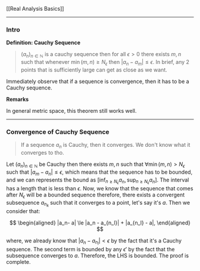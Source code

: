 [[Real Analysis Basics]]

---
### **Intro**

**Definition: Cauchy Sequence**

> $(a_n)_{n\in \mathbb N}$ is a cauchy sequence then for all $\epsilon > 0$ there exists $m, n$ such that whenever $\min(m, n) \ge N_\epsilon$ then $|a_n - a_m|\le \epsilon$. In brief, any 2 points that is sufficiently large can get as close as we want. 

Immediately observe that if a sequence is convergence, then it has to be a Cauchy sequence. 

**Remarks**

In general metric space, this theorem still works well. 

---
### **Convergence of Cauchy Sequence**

> If a sequence $a_n$ is Cauchy, then it converges. We don't know what it converges to tho. 

Let $(a_n)_{n\in \mathbb N}$ be Cauchy then there exists $m, n$ such that $\forall \min(m, n)> N_\epsilon$ such that $|a_m - a_n|\le \epsilon$, which means that the sequence has to be bounded, and we can represents the bound as $[\inf_{n\ge N_\epsilon}a_n, \sup_{n\ge N_\epsilon}a_n]$. The interval has a length that is less than $\epsilon$. Now, we know that the sequence that comes after $N_\epsilon$ will be a bounded sequence therefore, there exists a convergent subsequence $a_{n_k}$ such that it converges to a point, let's say it's $a$. Then we consider that: 

$$
\begin{aligned}
    |a_n-  a| \le |a_n - a_{n_l}| + |a_{n_l} - a|, 
\end{aligned}
$$

where, we already know that $|a_n - a_{n_l}| < \epsilon$ by the fact that it's a Cauchy sequence. The second term is bounded by any $\epsilon'$ by the fact that the subsequence converges to $a$. Therefore, the LHS is bounded. The proof is complete.  







